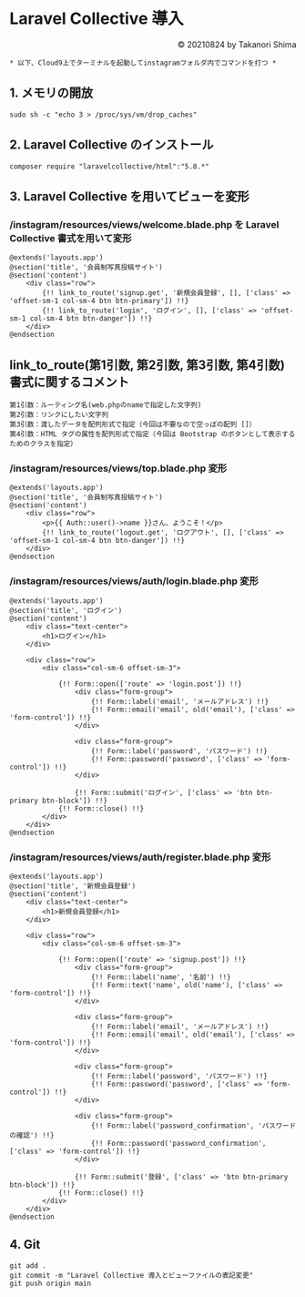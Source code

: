 # Laravel Collective 導入
<p style='text-align: right;'> &copy; 20210824 by Takanori Shima </p>

```
* 以下、Cloud9上でターミナルを起動してinstagramフォルダ内でコマンドを打つ *
```
## 1. メモリの開放
```
sudo sh -c "echo 3 > /proc/sys/vm/drop_caches"
```

## 2. Laravel Collective のインストール
```
composer require "laravelcollective/html":"5.8.*"
```
## 3. Laravel Collective を用いてビューを変形
### /instagram/resources/views/welcome.blade.php を Laravel Collective 書式を用いて変形

```
@extends('layouts.app')
@section('title', '会員制写真投稿サイト')
@section('content')
    <div class="row">
        {!! link_to_route('signup.get', '新規会員登録', [], ['class' => 'offset-sm-1 col-sm-4 btn btn-primary']) !!}
        {!! link_to_route('login', 'ログイン', [], ['class' => 'offset-sm-1 col-sm-4 btn btn-danger']) !!}
    </div>
@endsection
```

## link_to_route(第1引数, 第2引数, 第3引数, 第4引数)書式に関するコメント
```
第1引数：ルーティング名(web.phpのnameで指定した文字列)
第2引数：リンクにしたい文字列
第3引数：渡したデータを配列形式で指定（今回は不要なので空っぽの配列 []）
第4引数：HTML タグの属性を配列形式で指定（今回は Bootstrap のボタンとして表示するためのクラスを指定）
```

### /instagram/resources/views/top.blade.php 変形
```
@extends('layouts.app')
@section('title', '会員制写真投稿サイト')
@section('content')
    <div class="row">
        <p>{{ Auth::user()->name }}さん、ようこそ！</p>
        {!! link_to_route('logout.get', 'ログアウト', [], ['class' => 'offset-sm-1 col-sm-4 btn btn-danger']) !!}
    </div>
@endsection
```

### /instagram/resources/views/auth/login.blade.php 変形
```
@extends('layouts.app')
@section('title', 'ログイン')
@section('content')
    <div class="text-center">
        <h1>ログイン</h1>
    </div>

    <div class="row">
        <div class="col-sm-6 offset-sm-3">

            {!! Form::open(['route' => 'login.post']) !!}
                <div class="form-group">
                    {!! Form::label('email', 'メールアドレス') !!}
                    {!! Form::email('email', old('email'), ['class' => 'form-control']) !!}
                </div>

                <div class="form-group">
                    {!! Form::label('password', 'パスワード') !!}
                    {!! Form::password('password', ['class' => 'form-control']) !!}
                </div>

                {!! Form::submit('ログイン', ['class' => 'btn btn-primary btn-block']) !!}
            {!! Form::close() !!}
        </div>
    </div>
@endsection
```

### /instagram/resources/views/auth/register.blade.php 変形
```
@extends('layouts.app')
@section('title', '新規会員登録')
@section('content')
    <div class="text-center">
        <h1>新規会員登録</h1>
    </div>

    <div class="row">
        <div class="col-sm-6 offset-sm-3">

            {!! Form::open(['route' => 'signup.post']) !!}
                <div class="form-group">
                    {!! Form::label('name', '名前') !!}
                    {!! Form::text('name', old('name'), ['class' => 'form-control']) !!}
                </div>

                <div class="form-group">
                    {!! Form::label('email', 'メールアドレス') !!}
                    {!! Form::email('email', old('email'), ['class' => 'form-control']) !!}
                </div>

                <div class="form-group">
                    {!! Form::label('password', 'パスワード') !!}
                    {!! Form::password('password', ['class' => 'form-control']) !!}
                </div>

                <div class="form-group">
                    {!! Form::label('password_confirmation', 'パスワードの確認') !!}
                    {!! Form::password('password_confirmation', ['class' => 'form-control']) !!}
                </div>

                {!! Form::submit('登録', ['class' => 'btn btn-primary btn-block']) !!}
            {!! Form::close() !!}
        </div>
    </div>
@endsection
```

## 4. Git
```
git add .
git commit -m "Laravel Collective 導入とビューファイルの表記変更"
git push origin main
```
